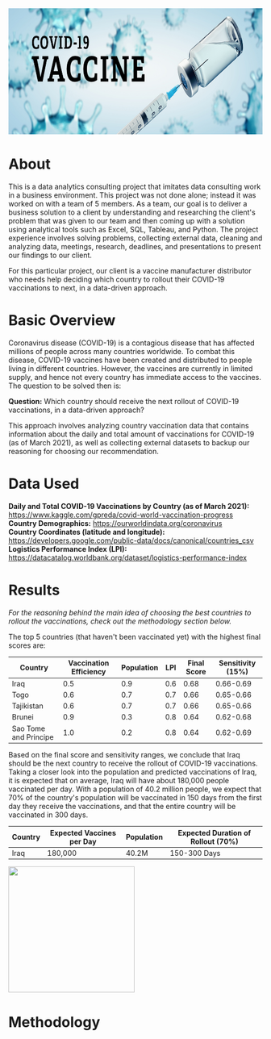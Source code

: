 <img width = 1000 height = 250 src="images/covid19_vaccine_header.jpeg">

# About
This is a data analytics consulting project that imitates data consulting work in a business environment. This project was not done alone; instead it was worked on with a team of 5 members. As a team, our goal is to deliver a business solution to a client by understanding and researching the client's problem that was given to our team and then coming up with a solution using analytical tools such as Excel, SQL, Tableau, and Python. The project experience involves solving problems, collecting external data, cleaning and analyzing data, meetings, research, deadlines, and presentations to present our findings to our client.

For this particular project, our client is a vaccine manufacturer distributor who needs help deciding which country to rollout their COVID-19 vaccinations to next, in a data-driven approach.

# Basic Overview
Coronavirus disease (COVID-19) is a contagious disease that has affected millions of people across many countries worldwide. To combat this disease, COVID-19 vaccines have been created and distributed to people living in different countries. However, the vaccines are currently in limited supply, and hence not every country has immediate access to the vaccines. The question to be solved then is:

**Question:** Which country should receive the next rollout of COVID-19 vaccinations, in a data-driven approach?

This approach involves analyzing country vaccination data that contains information about the daily and total amount of vaccinations for COVID-19 (as of March 2021), as well as collecting external datasets to backup our reasoning for choosing our recommendation.

# Data Used
**Daily and Total COVID-19 Vaccinations by Country (as of March 2021):** https://www.kaggle.com/gpreda/covid-world-vaccination-progress</br>
**Country Demographics:** https://ourworldindata.org/coronavirus</br>
**Country Coordinates (latitude and longitude):** https://developers.google.com/public-data/docs/canonical/countries_csv</br>
**Logistics Performance Index (LPI):** https://datacatalog.worldbank.org/dataset/logistics-performance-index</br>

# Results
_For the reasoning behind the main idea of choosing the best countries to rollout the vaccinations, check out the methodology section below._

The top 5 countries (that haven't been vaccinated yet) with the highest final scores are:

| Country | Vaccination Efficiency | Population | LPI | Final Score | Sensitivity (15%)
| --- | --- | --- | --- | --- | --- | 
| Iraq | 0.5 | 0.9 | 0.6 | 0.68 | 0.66-0.69 | 
| Togo | 0.6 | 0.7 | 0.7 | 0.66 | 0.65-0.66 | 
| Tajikistan | 0.6 | 0.7 | 0.7 | 0.66 | 0.65-0.66 | 
| Brunei | 0.9 | 0.3 | 0.8 | 0.64 | 0.62-0.68 | 
| Sao Tome and Principe | 1.0 | 0.2 | 0.8 | 0.64 | 0.62-0.69 | 

Based on the final score and sensitivity ranges, we conclude that Iraq should be the next country to receive the rollout of COVID-19 vaccinations. Taking a closer look into the population and predicted vaccinations of Iraq, it is expected that on average, Iraq will have about 180,000 people vaccinated per day. With a population of 40.2 million people, we expect that 70% of the country's population will be vaccinated in 150 days from the first day they receive the vaccinations, and that the entire country will be vaccinated in 300 days.

| Country | Expected Vaccines per Day | Population | Expected Duration of Rollout (70%) | 
| --- | --- | --- | --- | 
| Iraq | 180,000 | 40.2M | 150-300 Days | 

<img src = "https://user-images.githubusercontent.com/32801046/113507830-97401f80-9501-11eb-9fd8-dd005b5feca5.png" height=250 width=250>

# Methodology
